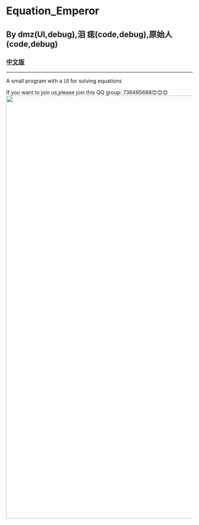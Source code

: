 # Equation_Emperor
## By dmz(UI,debug),泪 痣(code,debug),原始人(code,debug)
### [中文版](README_ZH.md)
-------
A small program with a UI for solving equations

If you want to join us,please join this QQ group: 736465688😊😊😊
<img src="https://github.com/user-attachments/assets/483544f8-f43b-43d7-a08e-cf843e94a783" width="1140px">

